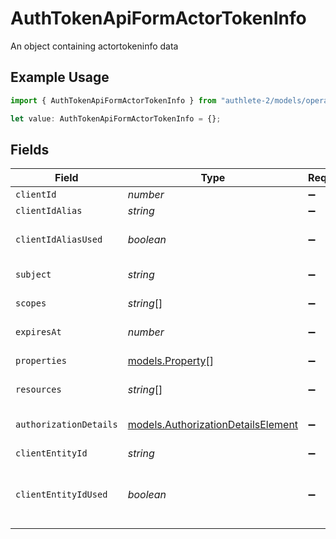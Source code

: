 # AuthTokenApiFormActorTokenInfo

An object containing actortokeninfo data

## Example Usage

```typescript
import { AuthTokenApiFormActorTokenInfo } from "authlete-2/models/operations";

let value: AuthTokenApiFormActorTokenInfo = {};
```

## Fields

| Field                                                                                                              | Type                                                                                                               | Required                                                                                                           | Description                                                                                                        |
| ------------------------------------------------------------------------------------------------------------------ | ------------------------------------------------------------------------------------------------------------------ | ------------------------------------------------------------------------------------------------------------------ | ------------------------------------------------------------------------------------------------------------------ |
| `clientId`                                                                                                         | *number*                                                                                                           | :heavy_minus_sign:                                                                                                 | The client id.                                                                                                     |
| `clientIdAlias`                                                                                                    | *string*                                                                                                           | :heavy_minus_sign:                                                                                                 | The alias of the client.                                                                                           |
| `clientIdAliasUsed`                                                                                                | *boolean*                                                                                                          | :heavy_minus_sign:                                                                                                 | Flag specifying if the alias was used to identify the client                                                       |
| `subject`                                                                                                          | *string*                                                                                                           | :heavy_minus_sign:                                                                                                 | the resource owner unique id                                                                                       |
| `scopes`                                                                                                           | *string*[]                                                                                                         | :heavy_minus_sign:                                                                                                 | The scopes granted on the token                                                                                    |
| `expiresAt`                                                                                                        | *number*                                                                                                           | :heavy_minus_sign:                                                                                                 | time which the token expires.                                                                                      |
| `properties`                                                                                                       | [models.Property](../../models/property.md)[]                                                                      | :heavy_minus_sign:                                                                                                 | Extra properties associated with the token                                                                         |
| `resources`                                                                                                        | *string*[]                                                                                                         | :heavy_minus_sign:                                                                                                 | The array of the resources of the token.                                                                           |
| `authorizationDetails`                                                                                             | [models.AuthorizationDetailsElement](../../models/authorizationdetailselement.md)                                  | :heavy_minus_sign:                                                                                                 | An object containing authorizationdetailselement data                                                              |
| `clientEntityId`                                                                                                   | *string*                                                                                                           | :heavy_minus_sign:                                                                                                 | The entity ID of the client.<br/>                                                                                  |
| `clientEntityIdUsed`                                                                                               | *boolean*                                                                                                          | :heavy_minus_sign:                                                                                                 | Flag which indicates whether the entity ID of the client was used when the request for the access token was made.<br/> |